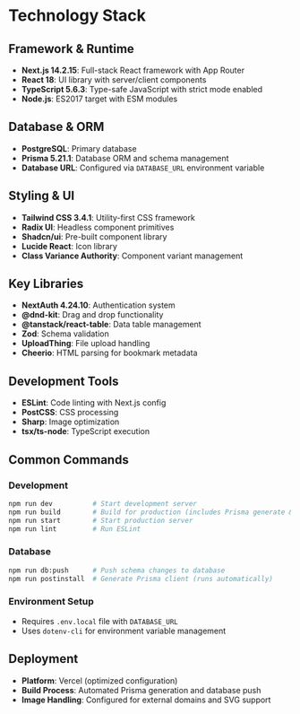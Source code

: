 # Technology Stack

## Framework & Runtime
- **Next.js 14.2.15**: Full-stack React framework with App Router
- **React 18**: UI library with server/client components
- **TypeScript 5.6.3**: Type-safe JavaScript with strict mode enabled
- **Node.js**: ES2017 target with ESM modules

## Database & ORM
- **PostgreSQL**: Primary database
- **Prisma 5.21.1**: Database ORM and schema management
- **Database URL**: Configured via `DATABASE_URL` environment variable

## Styling & UI
- **Tailwind CSS 3.4.1**: Utility-first CSS framework
- **Radix UI**: Headless component primitives
- **Shadcn/ui**: Pre-built component library
- **Lucide React**: Icon library
- **Class Variance Authority**: Component variant management

## Key Libraries
- **NextAuth 4.24.10**: Authentication system
- **@dnd-kit**: Drag and drop functionality
- **@tanstack/react-table**: Data table management
- **Zod**: Schema validation
- **UploadThing**: File upload handling
- **Cheerio**: HTML parsing for bookmark metadata

## Development Tools
- **ESLint**: Code linting with Next.js config
- **PostCSS**: CSS processing
- **Sharp**: Image optimization
- **tsx/ts-node**: TypeScript execution

## Common Commands

### Development
```bash
npm run dev          # Start development server
npm run build        # Build for production (includes Prisma generate & push)
npm run start        # Start production server
npm run lint         # Run ESLint
```

### Database
```bash
npm run db:push      # Push schema changes to database
npm run postinstall  # Generate Prisma client (runs automatically)
```

### Environment Setup
- Requires `.env.local` file with `DATABASE_URL`
- Uses `dotenv-cli` for environment variable management

## Deployment
- **Platform**: Vercel (optimized configuration)
- **Build Process**: Automated Prisma generation and database push
- **Image Handling**: Configured for external domains and SVG support
